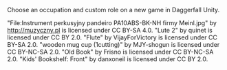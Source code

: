 Choose an occupation and custom role on a new game in Daggerfall Unity.

"File:Instrument perkusyjny pandeiro PA10ABS-BK-NH firmy Meinl.jpg" by http://muzyczny.pl is licensed under CC BY-SA 4.0.
"Lute 2" by quinet is licensed under CC BY 2.0.
"Flute" by VijayForVictory is licensed under CC BY-SA 2.0.
"wooden mug cup (1cutting)" by MJY-shogun is licensed under CC BY-NC-SA 2.0.
"Old Book" by Frisno is licensed under CC BY-NC-SA 2.0.
"Kids' Bookshelf: Front" by danxoneil is licensed under CC BY 2.0.
